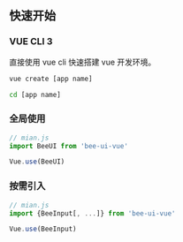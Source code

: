 ## 快速开始

### VUE CLI 3

直接使用 vue cli 快速搭建 vue 开发环境。

``` bash
vue create [app name]

cd [app name]
```

### 全局使用

``` js
// mian.js
import BeeUI from 'bee-ui-vue'

Vue.use(BeeUI)
```

### 按需引入

``` js
// mian.js
import {BeeInput[, ...]} from 'bee-ui-vue'

Vue.use(BeeInput)
```
